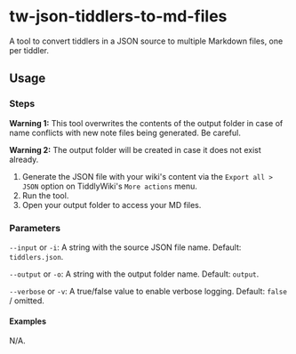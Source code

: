 # tw-json-tiddlers-to-md-files

A tool to convert tiddlers in a JSON source to multiple Markdown files, one per tiddler.

## Usage

### Steps

**Warning 1:** This tool overwrites the contents of the output folder in case of name conflicts with new note files being generated. Be careful.

**Warning 2:** The output folder will be created in case it does not exist already.

1. Generate the JSON file with your wiki's content via the `Export all > JSON` option on TiddlyWiki's `More actions` menu.
2. Run the tool.
3. Open your output folder to access your MD files.

### Parameters

`--input` or `-i`: A string with the source JSON file name. Default: `tiddlers.json`.

`--output` or `-o`: A string with the output folder name. Default: `output`.

`--verbose` or `-v`: A true/false value to enable verbose logging. Default: `false` / omitted.

#### Examples

N/A.
